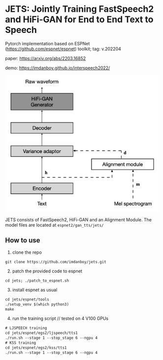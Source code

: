 # JETS: Jointly Training FastSpeech2 and HiFi-GAN for End to End Text to Speech

Pytorch implementation based on ESPNet (https://github.com/espnet/espnet) toolkit; tag: v.202204

paper: https://arxiv.org/abs/2203.16852

demo: https://imdanboy.github.io/interspeech2022/
<p align="center"><img src="figures/jets_fig.002.jpeg" alt="figure" width="500"/></p>

JETS consists of FastSpeech2, HiFi-GAN and an Alignment Module. The model files are located at `espnet2/gan_tts/jets/`

## How to use

1. clone the repo
```
git clone https://github.com/imdanboy/jets.git
```
2. patch the provided code to espnet
```
cd jets; ./patch_to_espnet.sh
```
3. install espnet as usual
```
cd jets/espnet/tools
./setup_venv $(which python3)
make
```
4. run the training script // tested on 4 V100 GPUs
```
# LJSPEECH training
cd jets/espnet/egs2/ljspeech/tts1
./run.sh --stage 1 --stop_stage 6 --ngpu 4
# KSS training
cd jets/espnet/egs2/kss/tts1
./run.sh --stage 1 --stop_stage 6 --ngpu 4
```
